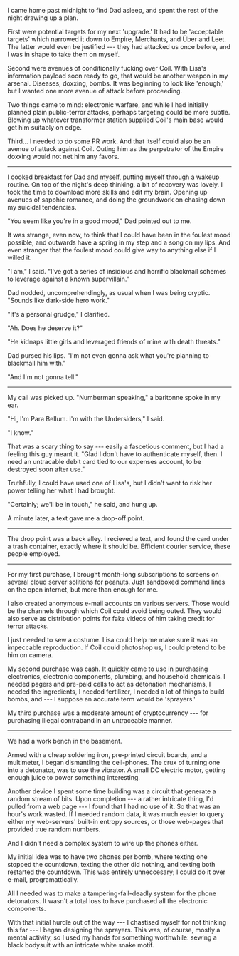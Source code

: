 I came home past midnight to find Dad asleep, and spent the rest of the night drawing up a plan.

First were potential targets for my next 'upgrade.' It had to be 'acceptable targets' which narrowed
it down to Empire, Merchants, and Über and Leet. The latter would even be justified --- they had attacked
us once before, and I was in shape to take them on myself.

Second were avenues of conditionally fucking over Coil. With Lisa's information payload soon ready to go,
that would be another weapon in my arsenal. Diseases, doxxing, bombs. It was beginning to look like 'enough,'
but I wanted one more avenue of attack before proceeding.

Two things came to mind: electronic warfare, and while I had initially planned plain public-terror attacks,
perhaps targeting could be more subtle. Blowing up whatever transformer station supplied Coil's main base would
get him suitably on edge.

Third... I needed to do some PR work. And that itself could also be an avenue of attack against Coil.
Outing him as the perpetrator of the Empire doxxing would not net him any favors.

----

I cooked breakfast for Dad and myself, putting myself through a wakeup routine. On top of
the night's deep thinking, a bit of recovery was lovely. I took the time to download more skills
and edit my brain. Opening up avenues of sapphic romance, and doing the groundwork on chasing down
my suicidal tendencies.

"You seem like you're in a good mood," Dad pointed out to me.

It was strange, even now, to think that I could have been in the foulest mood possible, and
outwards have a spring in my step and a song on my lips. And even stranger that the foulest mood
could give way to anything else if I willed it.

"I am," I said. "I've got a series of insidious and horrific blackmail schemes to leverage against
a known supervillain."

Dad nodded, uncomprehendingly, as usual when I was being cryptic. "Sounds like dark-side hero work."

"It's a personal grudge," I clarified.

"Ah. Does he deserve it?"

"He kidnaps little girls and leveraged friends of mine with death threats."

Dad pursed his lips. "I'm not even gonna ask what you're planning to blackmail him with."

"And I'm not gonna tell."

----

My call was picked up. "Numberman speaking," a baritonne spoke in my ear.

"Hi, I'm Para Bellum. I'm with the Undersiders," I said.

"I know."

That was a scary thing to say --- easily a fascetious comment, but I had a feeling this guy meant it.
"Glad I don't have to authenticate myself, then. I need an untracable debit card tied to our expenses account,
to be destroyed soon after use."

Truthfully, I could have used one of Lisa's, but I didn't want to risk her power telling her what I had brought.

"Certainly; we'll be in touch," he said, and hung up.

A minute later, a text gave me a drop-off point.

----

The drop point was a back alley. I recieved a text, and found the card under a trash container, exactly where
it should be. Efficient courier service, these people employed.

----

For my first purchase, I brought month-long subscriptions to screens on several cloud server
solitions for peanuts. Just sandboxed command lines on the open internet, but more than enough for me.

I also created anonymous e-mail accounts on various servers. Those would be the channels through which
Coil could avoid being outed. They would also serve as distribution points for fake videos of him taking
credit for terror attacks.

I just needed to sew a costume. Lisa could help me make sure it was an impeccable reproduction. If Coil
could photoshop us, I could pretend to be him on camera.

My second purchase was cash. It quickly came to use in purchasing electronics, electronic components, plumbing,
and household chemicals. I needed pagers and pre-paid cells to act as detonation
mechanisms, I needed the ingredients, I needed fertilizer, I needed
a lot of things to build bombs, and --- I suppose an accurate term would be 'sprayers.'

My third purchase was a moderate amount of cryptocurrency --- for purchasing illegal contraband in an
untraceable manner.

----

We had a work bench in the basement.

Armed with a cheap soldering iron, pre-printed circuit boards, and a multimeter, I began dismantling the
cell-phones. The crux of turning one into a detonator, was to use the vibrator. A small DC electric motor,
getting enough juice to power something interesting.

Another device I spent some time building was a circuit that generate a random stream of bits. Upon completion
--- a rather intricate thing, I'd pulled from a web page --- I found that I had no use of it.
So that was an hour's work wasted. If I needed random data, it was much easier to query either my web-servers'
built-in entropy sources, or those web-pages that provided true random numbers.

And I didn't need a complex system to wire up the phones either.

My initial idea was to have two phones per bomb, where texting one stopped the countdown, texting the other
did nothing, and texting both restarted the countdown. This was entirely unneccesary; I could do it over e-mail,
programattically.

All I needed was to make a tampering-fail-deadly system for the phone detonators.
It wasn't a total loss to have purchased all the electronic components.

With that initial hurdle out of the way --- I chastised myself for not thinking this far --- I began designing
the sprayers. This was, of course, mostly a mental activity, so I used my hands for something worthwhile: sewing
a black bodysuit with an intricate white snake motif.
